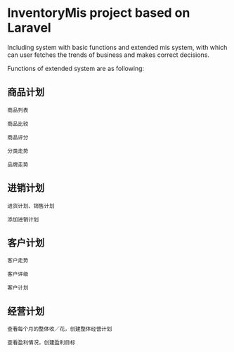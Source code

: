 # InventoryMis project based on Laravel

Including system with basic functions and extended mis system, with which can user fetches the trends of business and makes correct decisions.

Functions of extended system are as following:

## 商品计划
	
	商品列表
		
	商品比较
	
	商品评分
		
	分类走势
	
	品牌走势
	
## 进销计划

	进货计划、销售计划
	
	添加进销计划

## 客户计划

	客户走势
	
	客户评级
	
	客户计划
	
## 经营计划

	查看每个月的整体收／花，创建整体经营计划
	
	查看盈利情况，创建盈利目标
